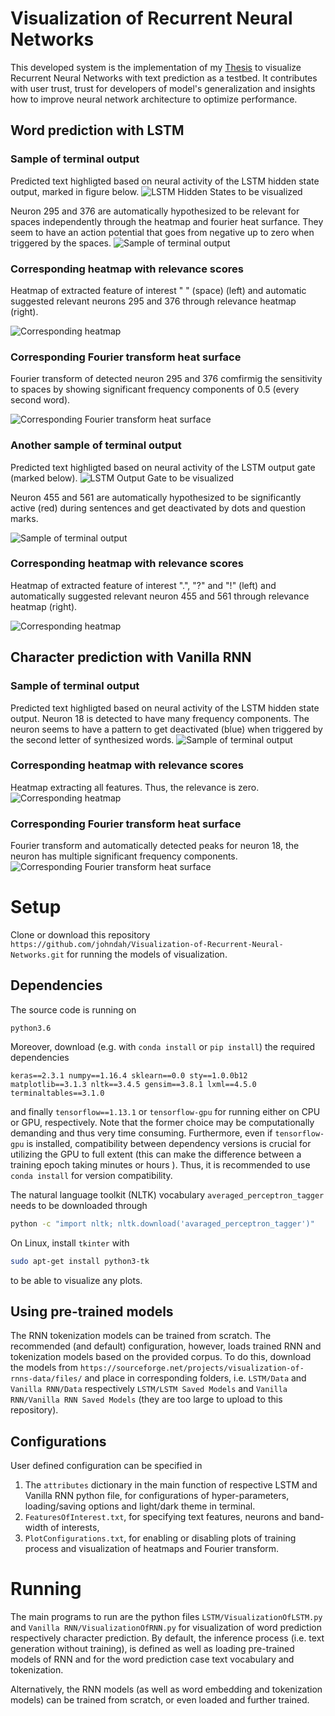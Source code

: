 # Visualization of Recurrent Neural Networks

This developed system is the implementation of my [Thesis](https://kth.diva-portal.org/smash/get/diva2:1394892/FULLTEXT01.pdf) to visualize Recurrent Neural Networks with text prediction as a testbed. It contributes with user trust, trust for developers of model's generalization and insights how to improve neural network architecture to optimize performance.

## Word prediction with LSTM

### Sample of terminal output
Predicted text highligted based on neural activity of the LSTM hidden state output, marked in figure below.
![LSTM Hidden States to be visualized](https://github.com/johndah/Visualization-of-Recurrent-Neural-Networks/blob/master/Hidden_States.png)

Neuron 295 and 376 are automatically hypothesized to be relevant for spaces independently through the heatmap and fourier heat surfance. They seem to have an action potential that goes from negative up to zero when triggered by the spaces.
![Sample of terminal output](https://github.com/johndah/Visualization-of-Recurrent-Neural-Networks/blob/master/LSTMSpaces-TerminalSeed1Hypotheses2.PNG)
### Corresponding heatmap with relevance scores
Heatmap of extracted feature of interest " " (space) (left) and automatic suggested relevant neurons 295 and 376 through relevance heatmap (right).

![Corresponding heatmap](https://github.com/johndah/Visualization-of-Recurrent-Neural-Networks/blob/master/LSTMSpaces-HeatmapSeed1Hypotheses2.png)
### Corresponding Fourier transform heat surface
Fourier transform of detected neuron 295 and 376 comfirmig the sensitivity to spaces by showing significant frequency components of 0.5 (every second word).

![Corresponding Fourier transform heat surface](https://github.com/johndah/Visualization-of-Recurrent-Neural-Networks/blob/master/LSTMSpaces-FouriermapSeed1Hypotheses2RelevanceDetected.png)

### Another sample of terminal output
Predicted text highligted based on neural activity of the LSTM output gate (marked below). 
![LSTM Output Gate to be visualized](https://github.com/johndah/Visualization-of-Recurrent-Neural-Networks/blob/master/Output_Gate.png)

Neuron 455 and 561 are automatically hypothesized to be significantly active (red) during sentences and get deactivated by dots and question marks.

![Sample of terminal output](https://github.com/johndah/Visualization-of-Recurrent-Neural-Networks/blob/master/LSTMDots-TerminalSeed0.PNG)
### Corresponding heatmap with relevance scores
Heatmap of extracted feature of interest ".", "?" and "!" (left) and automatically suggested relevant neuron 455 and 561 through relevance heatmap (right).

![Corresponding heatmap](https://github.com/johndah/Visualization-of-Recurrent-Neural-Networks/blob/master/LSTMDots-HeatmapSeed0.png)

## Character prediction with Vanilla RNN

### Sample of terminal output
Predicted text highligted based on neural activity of the LSTM hidden state output. Neuron 18 is detected to have many frequency components. The neuron seems to have a pattern to get deactivated (blue) when triggered by the second letter of synthesized words.
![Sample of terminal output](https://github.com/johndah/Visualization-of-Recurrent-Neural-Networks/blob/master/AllCharacters-Terminal.PNG)
### Corresponding heatmap with relevance scores
Heatmap extracting all features. Thus, the relevance is zero.
![Corresponding heatmap](https://github.com/johndah/Visualization-of-Recurrent-Neural-Networks/blob/master/AllCharacters-Heatmap.png)
### Corresponding Fourier transform heat surface
Fourier transform and automatically detected peaks for neuron 18, the neuron has multiple significant frequency components.  
![Corresponding Fourier transform heat surface](https://github.com/johndah/Visualization-of-Recurrent-Neural-Networks/blob/master/AllCharacters-Fouriermap.png)

# Setup
Clone or download this repository ```https://github.com/johndah/Visualization-of-Recurrent-Neural-Networks.git``` for running the models of visualization.

## Dependencies
The source code is running on
```buildoutcfgf
python3.6
```
Moreover, download (e.g. with `conda install` or `pip install`) the required dependencies
```buildoutcfgf
keras==2.3.1 numpy==1.16.4 sklearn==0.0 sty==1.0.0b12 matplotlib==3.1.3 nltk==3.4.5 gensim==3.8.1 lxml==4.5.0 terminaltables==3.1.0
```
and finally `tensorflow==1.13.1` or `tensorflow-gpu` for running either on CPU or GPU, respectively. Note that the former choice may be computationally demanding and thus very time consuming. Furthermore, even if `tensorflow-gpu` is installed, compatibility between dependency versions is crucial for utilizing the GPU to full extent (this can make the difference between a training epoch taking minutes or hours ). Thus, it is recommended to use `conda install` for version compatibility. 

The natural language toolkit (NLTK) vocabulary `averaged_perceptron_tagger` needs to be downloaded through
```sh
python -c "import nltk; nltk.download('avaraged_perceptron_tagger')"
```

On Linux, install `tkinter` with
```sh
sudo apt-get install python3-tk
```
to be able to visualize any plots.

## Using pre-trained models
The RNN tokenization models can be trained from scratch. The recommended (and default) configuration, however, loads trained RNN and tokenization models based on the provided corpus. To do this, download the models from `https://sourceforge.net/projects/visualization-of-rnns-data/files/` and place in corresponding folders, i.e. `LSTM/Data` and `Vanilla RNN/Data` respectively `LSTM/LSTM Saved Models` and `Vanilla RNN/Vanilla RNN Saved Models` (they are too large to upload to this repository).

## Configurations
User defined configuration can be specified in
1. The `attributes` dictionary in the main function of respective LSTM and Vanilla RNN python file, for configurations of hyper-parameters, loading/saving options and light/dark theme in terminal.
2. `FeaturesOfInterest.txt`, for specifying text features, neurons and band-width of interests,
3. `PlotConfigurations.txt`, for enabling or disabling plots of training process and visualization of heatmaps and Fourier transform. 

# Running 
The main programs to run are the python files `LSTM/VisualizationOfLSTM.py` and 
`Vanilla RNN/VisualizationOfRNN.py` for visualization of word prediction respectively character prediction.
By default, the inference process (i.e. text generation without training), is defined as well as loading pre-trained models of RNN and for the word prediction case text vocabulary and tokenization.

Alternatively, the RNN models (as well as word embedding and tokenization models) can be trained from scratch, or even loaded and further trained.


